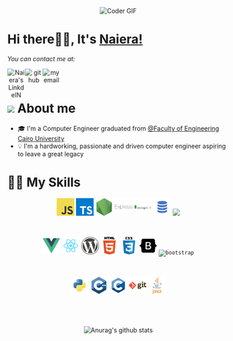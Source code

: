 

<p align="center">

  <img src="https://media.giphy.com/media/NgurY1o4z080Jfoyzw/giphy.gif" alt="Coder GIF" width="400" height="400">
  
</p>

<!-- <div align="center">

[![Years Badge](https://badges.pufler.dev/years/naiera-magdy)](https://badges.pufler.dev)
[![Repos Badge](https://badges.pufler.dev/repos/naiera-magdy)](https://badges.pufler.dev)
[![Commits Badge](https://badges.pufler.dev/commits/monthly/naiera-magdy)](https://badges.pufler.dev)


</div> -->

# Hi there👋🏼, It's [Naiera!](https://github.com/naiera-magdy) 
*You can contact me at:*

<div align="center">

<a href="https://www.linkedin.com/in/naiera-magdy-3011/"><img align="left" alt="Naiera's LinkdeIN" width="40px" src="https://upload.wikimedia.org/wikipedia/commons/thumb/e/e9/Linkedin_icon.svg/1200px-Linkedin_icon.svg.png" draggable="false" /></a>
  
<a href="https://github.com/naiera-magdy">
  <img align="left" alt="github" width="40px" src="https://github.githubassets.com/images/modules/logos_page/Octocat.png" draggable="false" />
</a>

<a href="mailto:naieramagdy99@gmail.com">
  <img align="left" alt="my email" width="40px" src="https://upload.wikimedia.org/wikipedia/commons/4/4e/Gmail_Icon.png" draggable="false" />
</a>
<!-- <a href="https://www.hackerrank.com/naiera_refaey99?hr_r=1">
  <img align="left" alt="Naiera's hackerrank" width="30px" src="https://assets.brandfolder.com/y9ol94wb/v/331198/view@2x.png?v=1591971279" draggable="false" />
</a> -->

</div>

<br />
<br />

# <img src="https://media.giphy.com/media/VCgBfLwT2WAPbGSYgL/giphy.gif" width="50" draggable="false" > About me

- 🎓 I'm a Computer Engineer graduated from <a href="http://eng.cu.edu.eg/ar/">@Faculty of Engineering Cairo University</a>
- 💡 I'm a hardworking, passionate and driven computer engineer aspiring to leave a great legacy



# 🤹🏼 My Skills

<div align="center">

<code><img height="40" src="https://raw.githubusercontent.com/github/explore/80688e429a7d4ef2fca1e82350fe8e3517d3494d/topics/javascript/javascript.png"></code>
<code><img height="40" src="https://raw.githubusercontent.com/github/explore/80688e429a7d4ef2fca1e82350fe8e3517d3494d/topics/typescript/typescript.png"></code>
<code><img height="40" src="https://raw.githubusercontent.com/github/explore/80688e429a7d4ef2fca1e82350fe8e3517d3494d/topics/nodejs/nodejs.png"></code>
<code><img height="40" src="https://raw.githubusercontent.com/github/explore/80688e429a7d4ef2fca1e82350fe8e3517d3494d/topics/express/express.png"></code>
<code><img height="40" src="https://raw.githubusercontent.com/github/explore/80688e429a7d4ef2fca1e82350fe8e3517d3494d/topics/mongodb/mongodb.png"></code>
<code><img height="40" src="https://raw.githubusercontent.com/github/explore/80688e429a7d4ef2fca1e82350fe8e3517d3494d/topics/sql/sql.png"></code>
<code><img height="40" src="https://cms-assets.tutsplus.com/uploads/users/34/posts/29527/preview_image/mongoose.jpg"></code>

<br/>
  
<code><img height="40" src="https://raw.githubusercontent.com/github/explore/80688e429a7d4ef2fca1e82350fe8e3517d3494d/topics/vue/vue.png"></code>
<code><img height="40" src="https://raw.githubusercontent.com/github/explore/80688e429a7d4ef2fca1e82350fe8e3517d3494d/topics/react/react.png"></code>
<code><img height="40" src="https://raw.githubusercontent.com/github/explore/80688e429a7d4ef2fca1e82350fe8e3517d3494d/topics/wordpress/wordpress.png"></code>
<code><img height="40" src="https://raw.githubusercontent.com/github/explore/80688e429a7d4ef2fca1e82350fe8e3517d3494d/topics/html/html.png"></code>
<code><img height="40" src="https://raw.githubusercontent.com/github/explore/80688e429a7d4ef2fca1e82350fe8e3517d3494d/topics/css/css.png"></code>
<code><img src="https://raw.githubusercontent.com/devicons/devicon/master/icons/bootstrap/bootstrap-plain.svg" alt="bootstrap" width="40" height="40" /></code>
<code><img src="https://seeklogo.com/images/V/vuetify-logo-3BCF73C928-seeklogo.com.png" alt="bootstrap" width="40" height="40" /></code>


<br />

<code><img height="40" src="https://raw.githubusercontent.com/github/explore/80688e429a7d4ef2fca1e82350fe8e3517d3494d/topics/python/python.png"></code>
<code><img height="40" src="https://raw.githubusercontent.com/github/explore/80688e429a7d4ef2fca1e82350fe8e3517d3494d/topics/cpp/cpp.png"></code>
<code><img height="40" src="https://raw.githubusercontent.com/github/explore/80688e429a7d4ef2fca1e82350fe8e3517d3494d/topics/c/c.png"></code>
<code><img height="40" src="https://raw.githubusercontent.com/github/explore/80688e429a7d4ef2fca1e82350fe8e3517d3494d/topics/git/git.png"></code>
<code><img height="40" src="https://raw.githubusercontent.com/github/explore/80688e429a7d4ef2fca1e82350fe8e3517d3494d/topics/java/java.png"></code>


</div>

# 

<br /> 

<div align="center">

![Anurag's github stats](https://github-readme-stats.vercel.app/api?username=naiera-magdy&show_icons=true&theme=omni)
  
</div>
